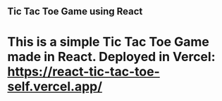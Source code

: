 ## Tic Tac Toe Game using React

# This is a simple Tic Tac Toe Game made in React. Deployed in Vercel: https://react-tic-tac-toe-self.vercel.app/
